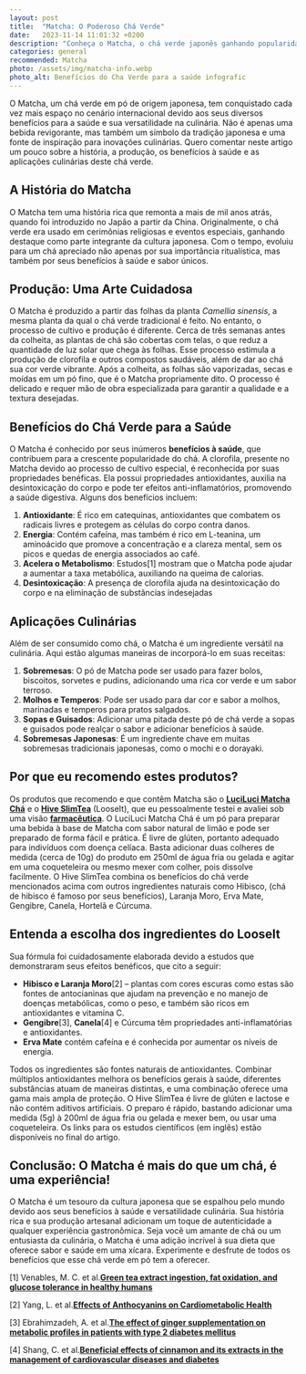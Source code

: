 ```yaml
---
layout: post
title:  "Matcha: O Poderoso Chá Verde"
date:   2023-11-14 11:01:32 +0200
description: "Conheça o Matcha, o chá verde japonês ganhando popularidade internacional por seus benefícios à saúde e versatilidade culinária."
categories: general
recommended: Matcha
photo: /assets/img/matcha-info.webp
photo_alt: Benefícios do Cha Verde para a saúde infografic
---
```


O Matcha, um chá verde em pó de origem japonesa, tem conquistado cada vez mais espaço no cenário internacional devido aos 
seus diversos benefícios para a saúde e sua versatilidade na culinária. Não é apenas uma bebida revigorante, mas 
também um símbolo da tradição japonesa e uma fonte de inspiração para inovações culinárias. 
Quero comentar neste artigo um pouco sobre a história, a produção, os benefícios à saúde e as aplicações culinárias 
deste chá verde.

## A História do Matcha
O Matcha tem uma história rica que remonta a mais de mil anos atrás, quando foi introduzido no Japão a partir da China. 
Originalmente, o chá verde era usado em cerimônias religiosas e eventos especiais, ganhando destaque como parte integrante 
da cultura japonesa. Com o tempo, evoluiu para um chá apreciado não apenas por sua importância ritualística, 
mas também por seus benefícios à saúde e sabor únicos.


## Produção: Uma Arte Cuidadosa
O Matcha é produzido a partir das folhas da planta _Camellia sinensis_, a mesma planta da qual o chá verde tradicional 
é feito. No entanto, o processo de cultivo e produção é diferente. Cerca de três semanas antes da colheita, 
as plantas de chá são cobertas com telas, o que reduz a quantidade de luz solar que chega às folhas. Esse processo estimula 
a produção de clorofila e outros compostos saudáveis, além de dar ao chá  sua cor verde vibrante.
Após a colheita, as folhas são vaporizadas, secas e moídas em um pó fino, que é o Matcha propriamente dito. 
O processo é delicado e requer mão de obra especializada para garantir a qualidade e a textura desejadas.

## Benefícios do Chá Verde para a Saúde
O Matcha é conhecido por seus inúmeros **benefícios à saúde**, que contribuem para a crescente popularidade do chá.
A clorofila, presente no Matcha devido ao processo de cultivo especial, é reconhecida por suas propriedades benéficas. 
Ela possui propriedades antioxidantes, auxilia na desintoxicação do corpo e pode ter efeitos anti-inflamatórios, promovendo 
a saúde digestiva.
Alguns dos benefícios incluem:
1. **Antioxidante**: É rico em catequinas, antioxidantes que combatem os radicais livres e protegem as células do corpo contra danos.
2. **Energia**: Contém cafeína, mas também é rico em L-teanina, um aminoácido que promove a concentração e a clareza mental, sem os picos e quedas de energia associados ao café.
3. **Acelera o Metabolismo**: Estudos[1] mostram que o Matcha pode ajudar a aumentar a taxa metabólica, auxiliando na queima de calorias.
4. **Desintoxicação**: A presença de clorofila ajuda na desintoxicação do corpo e na eliminação de substâncias indesejadas

## Aplicações Culinárias
Além de ser consumido como chá, o Matcha é um ingrediente versátil na culinária. Aqui estão algumas maneiras de incorporá-lo em suas receitas:
1. **Sobremesas**: O pó de Matcha pode ser usado para fazer bolos, biscoitos, sorvetes e pudins, adicionando uma rica cor verde e um sabor terroso.
2. **Molhos e Temperos**: Pode ser usado para dar cor e sabor a molhos, marinadas e temperos para pratos salgados.
3. **Sopas e Guisados**: Adicionar uma pitada deste pó de chá verde a sopas e guisados pode realçar o sabor e adicionar benefícios à saúde.
4. **Sobremesas Japonesas**: É um ingrediente chave em muitas sobremesas tradicionais japonesas, como o mochi e o dorayaki.

## Por que eu recomendo estes produtos?
Os produtos que recomendo e que contêm Matcha são o **[LuciLuci Matcha Chá](https://loja.luciluci.com.br/produto/cha-matcha-limao?u=ligiavalle)** e 
o **[Hive SlimTea](https://behive.global/produtos/looseit/slim-tea-150g?loja=/ligiavalle&)** (LooseIt), que eu pessoalmente 
testei e avaliei sob uma visão **[farmacêutica](https://brilhointerior.com/about.html)**. O LuciLuci Matcha Chá é um pó para preparar uma 
bebida à base de Matcha com sabor natural de limão e pode ser preparado de forma fácil e prática. 
É livre de glúten, portanto adequado para indivíduos com doença celíaca. 
Basta adicionar duas colheres de medida (cerca de 10g) do produto em 250ml de água fria ou gelada e agitar em uma 
coqueteleira ou mesmo mexer com colher, pois dissolve facilmente. 
O Hive SlimTea combina os benefícios do chá verde mencionados acima com outros ingredientes naturais como Hibisco,
(chá de hibisco é famoso por seus benefícios), Laranja Moro, Erva Mate, Gengibre, Canela, Hortelã e Cúrcuma.

## Entenda a escolha dos ingredientes do LooseIt
Sua fórmula foi cuidadosamente elaborada devido a estudos que demonstraram seus efeitos benéficos, que cito a seguir:
- **Hibisco e Laranja Moro**[2] – plantas com cores escuras como estas são fontes de antocianinas que ajudam na prevenção 
e no manejo de doenças metabólicas, como o peso, e também são ricos em antioxidantes e vitamina C.
- **Gengibre**[3], **Canela**[4] e Cúrcuma têm propriedades anti-inflamatórias e antioxidantes.
- **Erva Mate** contém cafeína e é conhecida por aumentar os níveis de energia.

Todos os ingredientes são fontes naturais de antioxidantes. Combinar múltiplos antioxidantes melhora os benefícios 
gerais à saúde, diferentes substâncias atuam de maneiras distintas, e uma combinação oferece uma gama mais ampla de proteção. 
O Hive SlimTea é livre de glúten e lactose e não contém aditivos artificiais. O preparo é rápido, bastando adicionar 
uma medida (5g) à 200ml de água fria ou gelada e mexer bem, ou usar uma coqueteleira. 
Os links para os estudos científicos (em inglês) estão disponíveis no final do artigo.

## Conclusão: O Matcha é mais do que um chá, é uma experiência!
O Matcha é um tesouro da cultura japonesa que se espalhou pelo mundo devido aos seus benefícios à saúde e versatilidade culinária. 
Sua história rica e sua produção artesanal adicionam um toque de autenticidade a qualquer experiência gastronômica. 
Seja você um amante de chá ou um entusiasta da culinária, o Matcha é uma adição incrível à sua dieta que oferece sabor e saúde em uma xícara. 
Experimente e desfrute de todos os benefícios que esse chá verde em pó tem a oferecer.



[1] Venables, M. C. et al.<a href="https://pubmed.ncbi.nlm.nih.gov/18326618/" target="_blank"><strong>Green tea extract ingestion, fat oxidation, and glucose tolerance in healthy humans</strong></a>

[2] Yang, L. et al.<a href="https://www.ncbi.nlm.nih.gov/pmc/articles/PMC5593100/" target="_blank"><strong>Effects of Anthocyanins on Cardiometabolic Health</strong></a>

[3] Ebrahimzadeh, A. et al.<a href="https://www.sciencedirect.com/science/article/pii/S0965229922000048?" target="_blank"><strong>The effect of ginger supplementation on metabolic profiles in patients with type 2 diabetes mellitus</strong></a>

[4] Shang, C. et al.<a href="https://pubs.rsc.org/en/content/articlelanding/2021/FO/D1FO01935J" target="_blank"><strong>Beneficial effects of cinnamon and its extracts in the management of cardiovascular diseases and diabetes</strong></a>

